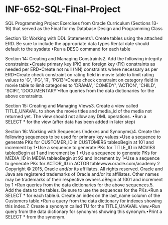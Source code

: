 # INF-652-SQL-Final-Project
SQL Programming Project Exercises from Oracle Curriculum (Sections 13-16) that served as the Final for my Database Design and Programming Class


Section 13: Working with DDL Statements1.  Create tables using the attached ERD. Be sure to include the appropriate data types Rental date should default to the sysdate •Run a DESC command for each table


Section 14: Creating and Managing Constraints2.  Add the following integrity constraints:•Create primary key (PK) and foreign key (FK) constraints as needed per ERD•Create not null (NN) constraints where necessary as per ERD•Create check constraint on rating field in movie table to limit rating values to 'G', 'PG', 'R', 'PG13'•Create check constraint on category field in movie table to limit categories to 'DRAMA', 'COMEDY', 'ACTION', 'CHILD', 'SCIFI', 'DOCUMENTARY'•Run queries from the data dictionaries for the above constraints.



Section 15: Creating and Managing Views3.  Create a view called TITLE_UNAVAIL to show the movie titles and media_id of the media not returned yet.  The view should not allow any DML operations.  •Run a SELECT * for the view (after data has been added in later step)



Section 16:    Working with Sequences (Indexes and Synonyms)4.  Create the following sequences to be used for primary key values:•Use a sequence to generate PKs for CUSTOMER_ID in CUSTOMERS tableoBegin at 101 and increment by 1•Use a sequence to generate PKs for TITLE_ID in MOVIES tableoBegin at 1 and increment by 1 •Use a sequence to generate PKs for MEDIA_ID in MEDIA tableoBegin at 92 and increment by 1•Use a sequence to generate PKs for ACTOR_ID in ACTOR tablewww.oracle.com/academy
2 Copyright © 2015, Oracle and/or its affiliates. All rights reserved. Oracle and Java are registered trademarks of Oracle and/or its affiliates. Other names may be trademarks of their respective owners.oBegin at 1001 and increment by 1 •Run queries from the data dictionaries for the above sequences.5.  Add the data to the tables.  Be sure to use the sequences for the PKs.•Run a SELECT * for each table.6.  Create an index on the last_name column of the Customers table.•Run a query from the data dictionary for indexes showing this index.7.  Create a synonym called TU for the TITLE_UNAVAIL view.•Run query from the data dictionary for synonyms showing this synonym.•Print a SELECT * from the synonym.
